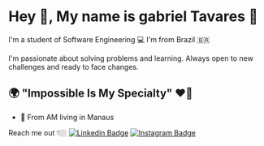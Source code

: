 # Hey 👋, My name is gabriel Tavares 👦

I'm a student of Software Engineering 💻
I'm from Brazil 🇧🇷

I'm passionate about solving problems and learning. Always open to new challenges and ready to face changes.

## 🌍 "Impossible Is My Specialty" ❤️🧠

- 📍 From AM living in Manaus

Reach me out 👇🏼
[![Linkedin Badge](https://img.shields.io/badge/-LinkedIn-blue?style=flat-square&logo=Linkedin&logoColor=white&link=https://www.linkedin.com/in/gabriel-tavares-9b6833210)](https://www.linkedin.com/in/gabriel-tavares-9b6833210) [![Instagram Badge](https://img.shields.io/badge/-Instagram-violet?style=flat-square&logo=Instagram&logoColor=white&link=https://www.https://www.instagram.com/gabriell.tav/)](https://www.https://www.instagram.com/gabriell.tav/)
